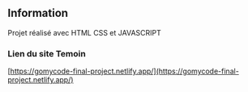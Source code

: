## Information
Projet réalisé avec HTML CSS et JAVASCRIPT

### Lien du site Temoin

[https://gomycode-final-project.netlify.app/](https://gomycode-final-project.netlify.app/)





 